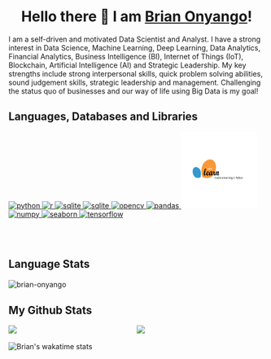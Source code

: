 <h1 align="center">
Hello there 👋 I am <a href="https://james-muriithi.firebaseapp.com/">Brian Onyango</a>!
</h1>


I am a self-driven and motivated Data Scientist and Analyst. I have a strong interest in Data Science, Machine Learning, Deep Learning, Data Analytics, Financial Analytics, Business Intelligence (BI), Internet of Things (IoT), Blockchain, Artificial Intelligence (AI) and Strategic Leadership. My key strengths include strong interpersonal skills, quick problem solving abilities, sound judgement skills, strategic leadership and management. Challenging the status quo of businesses and our way of life using Big Data is my goal! <br>

## Languages, Databases and Libraries

<p align="left"> 
  <a href="https://www.python.org/" target="_blank" rel="noreferrer"> <img src="https://www.vectorlogo.zone/logos/python/python-vertical.svg" alt="python" width="40" height="40"/> </a> <a href="https://www.r-project.org/" target="_blank" rel="noreferrer"> <img src="https://www.vectorlogo.zone/logos/r-project/r-project-official.svg" alt="r" width="40" height="40"/> </a>   <a href="https://www.mysql.com/" target="_blank" rel="noreferrer"> <img src="https://www.vectorlogo.zone/logos/mysql/mysql-official.svg" alt="sqlite" width="70" height="70"/> </a> <a href="https://www.sqlite.org/index.html" target="_blank" rel="noreferrer"> <img src="https://www.vectorlogo.zone/logos/sqlite/sqlite-ar21.svg" alt="sqlite" width="70" height="70"/> </a>  <a href="https://opencv.org/" target="_blank" rel="noreferrer"> <img src="https://www.vectorlogo.zone/logos/opencv/opencv-icon.svg" alt="opencv" width="40" height="40"/> </a>  <a href="https://pandas.pydata.org/" target="_blank" rel="noreferrer"> <img src="https://github.com/pandas-dev/pandas/blob/main/web/pandas/static/img/pandas.svg" alt="pandas" width="100" height="40"/> </a> <a href="https://scikit-learn.org/stable/index.html" target="_blank" rel="noreferrer"> <img src="https://github.com/scikit-learn/scikit-learn/blob/main/doc/logos/scikit-learn-logo.svg" alt="sklearn" width="150" height="150"/> </a>    <a href="https://numpy.org/" target="_blank" rel="noreferrer"> <img src="https://github.com/numpy/numpy/blob/main/branding/logo/logomark/numpylogoicon.svg" alt="numpy" width="40" height="40"/> </a> <a href="https://seaborn.pydata.org/" target="_blank" rel="noreferrer"> <img src="https://seaborn.pydata.org/_images/logo-mark-lightbg.svg" alt="seaborn" width="40" height="40"/> </a> <a href="https://www.tensorflow.org" target="_blank" rel="noreferrer"> <img src="https://www.vectorlogo.zone/logos/tensorflow/tensorflow-icon.svg" alt="tensorflow" width="40" height="40"/> </a> </p>


<br></br>
## Language Stats
<p><img align="center" src="https://github-readme-stats.vercel.app/api/top-langs?username=brian-onyango&show_icons=true&locale=en&layout=compact" alt="brian-onyango" /></p>


## My Github Stats

<div style="display: flex;">
    <div style="width: 50%;">
        <img src="https://github-readme-streak-stats.herokuapp.com?user=brian-onyango&theme=gotham" />
    </div>
    <div style="width: 50%;">
        <img src="https://github-readme-stats.vercel.app/api?username=brian-onyango&theme=gotham&custom_title=Brian%20github%20stats" />
    </div>
</div>

![Brian's wakatime stats](https://github-readme-stats.vercel.app/api/wakatime?username=brian_onyango&theme=gotham&layout=compact)
